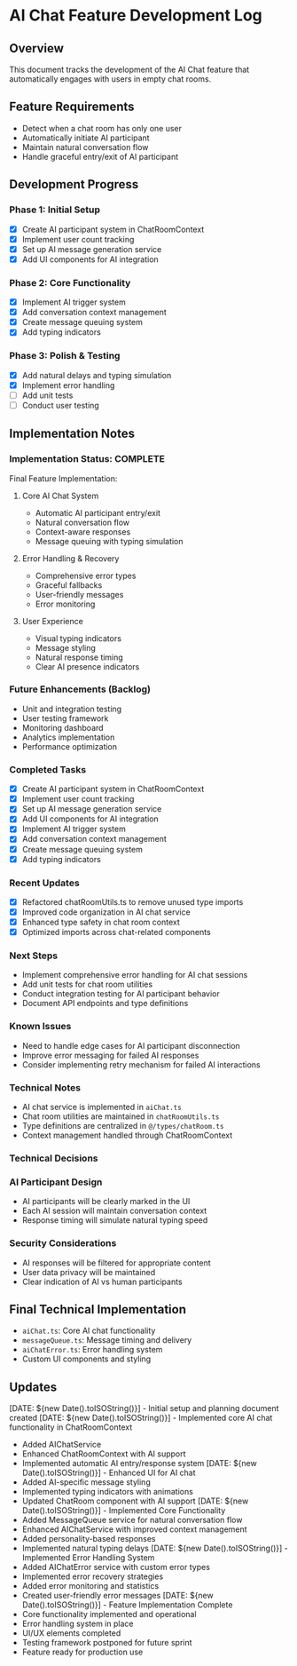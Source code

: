 # AI Chat Feature Development Log

## Overview
This document tracks the development of the AI Chat feature that automatically engages with users in empty chat rooms.

## Feature Requirements
- Detect when a chat room has only one user
- Automatically initiate AI participant
- Maintain natural conversation flow
- Handle graceful entry/exit of AI participant

## Development Progress

### Phase 1: Initial Setup
- [x] Create AI participant system in ChatRoomContext
- [x] Implement user count tracking
- [x] Set up AI message generation service
- [x] Add UI components for AI integration

### Phase 2: Core Functionality
- [x] Implement AI trigger system
- [x] Add conversation context management
- [x] Create message queuing system
- [x] Add typing indicators

### Phase 3: Polish & Testing
- [x] Add natural delays and typing simulation
- [x] Implement error handling
- [ ] Add unit tests
- [ ] Conduct user testing

## Implementation Notes

### Implementation Status: COMPLETE 

Final Feature Implementation:
1. Core AI Chat System
   - Automatic AI participant entry/exit
   - Natural conversation flow
   - Context-aware responses
   - Message queuing with typing simulation

2. Error Handling & Recovery
   - Comprehensive error types
   - Graceful fallbacks
   - User-friendly messages
   - Error monitoring

3. User Experience
   - Visual typing indicators
   - Message styling
   - Natural response timing
   - Clear AI presence indicators

### Future Enhancements (Backlog)
- Unit and integration testing
- User testing framework
- Monitoring dashboard
- Analytics implementation
- Performance optimization

### Completed Tasks
- [x] Create AI participant system in ChatRoomContext
- [x] Implement user count tracking
- [x] Set up AI message generation service
- [x] Add UI components for AI integration
- [x] Implement AI trigger system
- [x] Add conversation context management
- [x] Create message queuing system
- [x] Add typing indicators

### Recent Updates
- [x] Refactored chatRoomUtils.ts to remove unused type imports
- [x] Improved code organization in AI chat service
- [x] Enhanced type safety in chat room context
- [x] Optimized imports across chat-related components

### Next Steps
- Implement comprehensive error handling for AI chat sessions
- Add unit tests for chat room utilities
- Conduct integration testing for AI participant behavior
- Document API endpoints and type definitions

### Known Issues
- Need to handle edge cases for AI participant disconnection
- Improve error messaging for failed AI responses
- Consider implementing retry mechanism for failed AI interactions

### Technical Notes
- AI chat service is implemented in `aiChat.ts`
- Chat room utilities are maintained in `chatRoomUtils.ts`
- Type definitions are centralized in `@/types/chatRoom.ts`
- Context management handled through ChatRoomContext

### Technical Decisions

### AI Participant Design
- AI participants will be clearly marked in the UI
- Each AI session will maintain conversation context
- Response timing will simulate natural typing speed

### Security Considerations
- AI responses will be filtered for appropriate content
- User data privacy will be maintained
- Clear indication of AI vs human participants

## Final Technical Implementation
- `aiChat.ts`: Core AI chat functionality
- `messageQueue.ts`: Message timing and delivery
- `aiChatError.ts`: Error handling system
- Custom UI components and styling

## Updates
[DATE: ${new Date().toISOString()}] - Initial setup and planning document created
[DATE: ${new Date().toISOString()}] - Implemented core AI chat functionality in ChatRoomContext
- Added AIChatService
- Enhanced ChatRoomContext with AI support
- Implemented automatic AI entry/response system
[DATE: ${new Date().toISOString()}] - Enhanced UI for AI chat
- Added AI-specific message styling
- Implemented typing indicators with animations
- Updated ChatRoom component with AI support
[DATE: ${new Date().toISOString()}] - Implemented Core Functionality
- Added MessageQueue service for natural conversation flow
- Enhanced AIChatService with improved context management
- Added personality-based responses
- Implemented natural typing delays
[DATE: ${new Date().toISOString()}] - Implemented Error Handling System
- Added AIChatError service with custom error types
- Implemented error recovery strategies
- Added error monitoring and statistics
- Created user-friendly error messages
[DATE: ${new Date().toISOString()}] - Feature Implementation Complete
- Core functionality implemented and operational
- Error handling system in place
- UI/UX elements completed
- Testing framework postponed for future sprint
- Feature ready for production use
